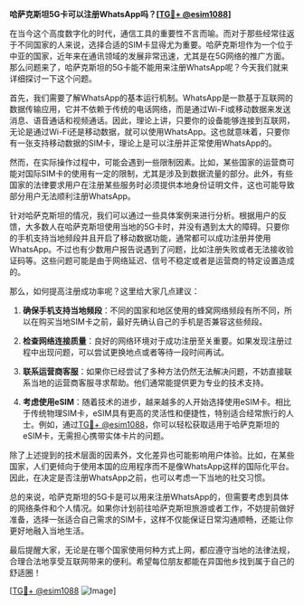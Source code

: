 **哈萨克斯坦5G卡可以注册WhatsApp吗？[[TG💪+ @esim1088](https://t.me/s/esim1088)]**

在当今这个高度数字化的时代，通信工具的重要性不言而喻。而对于那些经常往返于不同国家的人来说，选择合适的SIM卡显得尤为重要。哈萨克斯坦作为一个位于中亚的国家，近年来在通讯领域的发展非常迅速，尤其是在5G网络的推广方面。那么问题来了，哈萨克斯坦的5G卡能不能用来注册WhatsApp呢？今天我们就来详细探讨一下这个问题。

首先，我们需要了解WhatsApp的基本运行机制。WhatsApp是一款基于互联网的数据传输应用，它并不依赖于传统的电话网络，而是通过Wi-Fi或移动数据来发送消息、语音通话和视频通话。因此，理论上讲，只要你的设备能够连接到互联网，无论是通过Wi-Fi还是移动数据，就可以使用WhatsApp。这也就意味着，只要你有一张支持移动数据的SIM卡，理论上是可以注册并正常使用WhatsApp的。

然而，在实际操作过程中，可能会遇到一些限制因素。比如，某些国家的运营商可能对国际SIM卡的使用有一定的限制，尤其是涉及到数据流量的部分。此外，有些国家的法律要求用户在注册某些服务时必须提供本地身份证明文件，这也可能导致部分用户无法顺利注册WhatsApp。

针对哈萨克斯坦的情况，我们可以通过一些具体案例来进行分析。根据用户的反馈，大多数人在哈萨克斯坦使用当地的5G卡时，并没有遇到太大的障碍。只要你的手机支持当地频段并且开启了移动数据功能，通常都可以成功注册并使用WhatsApp。不过也有少数用户报告说遇到了问题，比如注册失败或者无法接收验证码等。这些问题可能是由于网络延迟、信号不稳定或者是运营商的特定设置造成的。

那么，如何提高注册成功率呢？这里给大家几点建议：

1. **确保手机支持当地频段**：不同的国家和地区使用的蜂窝网络频段有所不同，所以在购买当地SIM卡之前，最好先确认自己的手机是否兼容这些频段。
   
2. **检查网络连接质量**：良好的网络环境对于成功注册至关重要。如果发现注册过程中出现问题，可以尝试更换地点或者等待一段时间再试。

3. **联系运营商客服**：如果你已经尝试了多种方法仍然无法解决问题，不妨直接联系当地的运营商客服寻求帮助。他们通常能提供更为专业的技术支持。

4. **考虑使用eSIM**：随着技术的进步，越来越多的人开始选择使用eSIM卡。相比于传统物理SIM卡，eSIM具有更高的灵活性和便捷性，特别适合经常旅行的人士。例如，通过[TG💪+ @esim1088](https://t.me/s/esim1088)，你可以轻松获取适用于哈萨克斯坦的eSIM卡，无需担心携带实体卡片的问题。

除了上述提到的技术层面的因素外，文化差异也可能影响用户体验。比如，在某些国家，人们更倾向于使用本国的应用程序而不是像WhatsApp这样的国际化平台。因此，在决定是否注册WhatsApp之前，也可以考虑一下当地的社交习惯。

总的来说，哈萨克斯坦的5G卡是可以用来注册WhatsApp的，但需要考虑到具体的网络条件和个人情况。如果你计划前往哈萨克斯坦旅游或者工作，不妨提前做好准备，选择一张适合自己需求的SIM卡，这样不仅能保证日常沟通顺畅，还能让你更好地融入当地生活。

最后提醒大家，无论是在哪个国家使用何种方式上网，都应遵守当地的法律法规，合理合法地享受互联网带来的便利。希望每位朋友都能在异国他乡找到属于自己的舒适圈！

[[TG💪+ @esim1088](https://t.me/s/esim1088) ![Image](https://i.postimg.cc/4NQfJmqS/Snipaste-2025-05-13-00-14-12.png)]